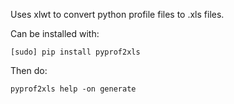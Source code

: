 Uses xlwt to convert python profile files to .xls files.

Can be installed with:

`[sudo] pip install pyprof2xls`

Then do:

`pyprof2xls help -on generate`
